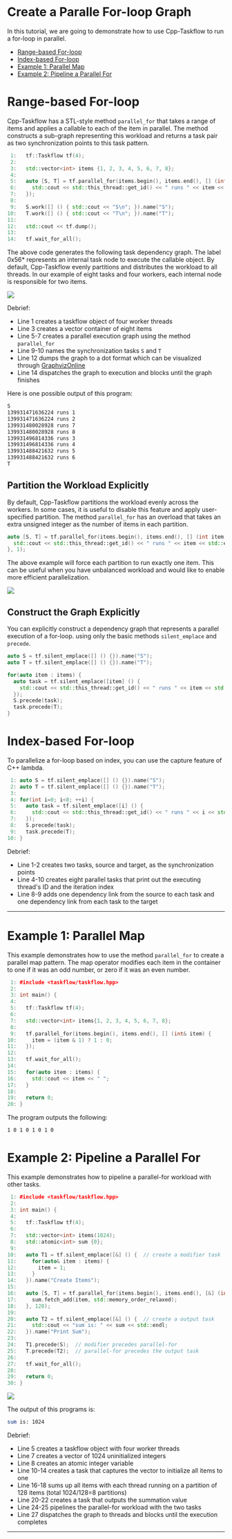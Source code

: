 # Create a Paralle For-loop Graph

In this tutorial, we are going to demonstrate how to use Cpp-Taskflow
to run a for-loop in parallel.

+ [Range-based For-loop](#range-based-for-loop)
+ [Index-based For-loop](#index-based-for-loop)
+ [Example 1: Parallel Map](#example-1-parallel-map)
+ [Example 2: Pipeline a Parallel For](#example-2-pipeline-a-parallel-for)

# Range-based For-loop

Cpp-Taskflow has a STL-style method `parallel_for` 
that takes a range of items and applies a callable to each of the item in parallel.
The method constructs a sub-graph representing this workload
and returns a task pair as two synchronization points to this task pattern.

```cpp
 1:   tf::Taskflow tf(4);
 2:
 3:   std::vector<int> items {1, 2, 3, 4, 5, 6, 7, 8};
 4:
 5:   auto [S, T] = tf.parallel_for(items.begin(), items.end(), [] (int item) {
 6:     std::cout << std::this_thread::get_id() << " runs " << item << std::endl;
 7:   });
 8:
 9:   S.work([] () { std::cout << "S\n"; }).name("S");
10:   T.work([] () { std::cout << "T\n"; }).name("T");
11:
12:   std::cout << tf.dump();
13:
14:   tf.wait_for_all();
```

The above code generates the following task dependency graph. 
The label 0x56\* represents an internal task node to execute the callable object.
By default, Cpp-Taskflow evenly partitions and distributes the workload 
to all threads.
In our example of eight tasks and four workers, each internal node is responsible for two items.

![](parallel_for1.png)

Debrief:
+ Line 1 creates a taskflow object of four worker threads
+ Line 3 creates a vector container of eight items
+ Line 5-7 creates a parallel execution graph using the method `parallel_for`
+ Line 9-10 names the synchronization tasks `S` and `T`
+ Line 12 dumps the graph to a dot format which can be visualized through [GraphvizOnline][GraphVizOnline]
+ Line 14 dispatches the graph to execution and blocks until the graph finishes

Here is one possible output of this program:

```bash
S
139931471636224 runs 1
139931471636224 runs 2
139931480028928 runs 7
139931480028928 runs 8
139931496814336 runs 3
139931496814336 runs 4
139931488421632 runs 5
139931488421632 runs 6
T
```

## Partition the Workload Explicitly

By default, Cpp-Taskflow partitions the workload evenly across the workers.
In some cases, it is useful to disable this feature and apply user-specified partition.
The method `parallel_for` has an overload that takes an extra unsigned integer as 
the number of items in each partition.

```cpp
auto [S, T] = tf.parallel_for(items.begin(), items.end(), [] (int item) {
  std::cout << std::this_thread::get_id() << " runs " << item << std::endl;
}, 1);
```

The above example will force each partition to run exactly one item.
This can be useful when you have unbalanced workload
and would like to enable more efficient parallelization.

![](parallel_for2.png)

## Construct the Graph Explicitly

You can explicitly construct a dependency graph that represents a parallel execution 
of a for-loop.
using only the basic methods `silent_emplace` and `precede`.


```cpp
auto S = tf.silent_emplace([] () {}).name("S");
auto T = tf.silent_emplace([] () {}).name("T");

for(auto item : items) {
  auto task = tf.silent_emplace([item] () {
    std::cout << std::this_thread::get_id() << " runs " << item << std::endl;
  });
  S.precede(task);
  task.precede(T);
}
```

# Index-based For-loop

To parallelize a for-loop based on index, you can use the capture feature of C++ lambda.

```cpp
 1: auto S = tf.silent_emplace([] () {}).name("S");
 2: auto T = tf.silent_emplace([] () {}).name("T");
 3: 
 4: for(int i=0; i<8; ++i) {
 5:   auto task = tf.silent_emplace([i] () {
 6:     std::cout << std::this_thread::get_id() << " runs " << i << std::endl;
 7:   }); 
 8:   S.precede(task);
 9:   task.precede(T);
10: }
```

Debrief:
+ Line 1-2 creates two tasks, source and target, as the synchronization points
+ Line 4-10 creates eight parallel tasks that print out the executing thread's ID 
  and the iteration index
+ Line 8-9 adds one dependency link from the source to each task and
  one dependency link from each task to the target

---

# Example 1: Parallel Map

This example demonstrates how to use the method `parallel_for`
to create a parallel map pattern.
The map operator modifies each item in the container to one if it was an odd number,
or zero if it was an even number.

```cpp
 1: #include <taskflow/taskflow.hpp>
 2:
 3: int main() {
 4:
 5:   tf::Taskflow tf(4);
 6:
 7:   std::vector<int> items{1, 2, 3, 4, 5, 6, 7, 8};
 8:
 9:   tf.parallel_for(items.begin(), items.end(), [] (int& item) {
10:     item = (item & 1) ? 1 : 0;
11:   });
12:
13:   tf.wait_for_all();
14:
15:   for(auto item : items) {
16:     std::cout << item << " ";
17:   }
18:
19:   return 0;
20: }
```

The program outputs the following:

```bash
1 0 1 0 1 0 1 0 
```

# Example 2: Pipeline a Parallel For

This example demonstrates how to pipeline a parallel-for workload
with other tasks.

```cpp
 1: #include <taskflow/taskflow.hpp>
 2:
 3: int main() {
 4:
 5:   tf::Taskflow tf(4);
 6:
 7:   std::vector<int> items(1024);
 8:   std::atomic<int> sum {0};
 9:
10:   auto T1 = tf.silent_emplace([&] () {  // create a modifier task
11:     for(auto& item : items) {
12:       item = 1;
13:     }
14:   }).name("Create Items");
15:
16:   auto [S, T] = tf.parallel_for(items.begin(), items.end(), [&] (int item) {
17:     sum.fetch_add(item, std::memory_order_relaxed);
18:   }, 128);
19:
20:   auto T2 = tf.silent_emplace([&] () {  // create a output task
21:     std::cout << "sum is: " << sum << std::endl;
22:   }).name("Print Sum");
23:
24:   T1.precede(S);  // modifier precedes parallel-for
25:   T.precede(T2);  // parallel-for precedes the output task
26:
27:   tf.wait_for_all();
28:
29:   return 0;
30: }
```

![](parallel_for_example2.png)

The output of this programs is:

```bash
sum is: 1024
```

Debrief:
+ Line 5 creates a taskflow object with four worker threads
+ Line 7 creates a vector of 1024 uninitialized integers
+ Line 8 creates an atomic integer variable
+ Line 10-14 creates a task that captures the vector to initialize all items to one
+ Line 16-18 sums up all items with each thread running on a partition of 128 items (total 1024/128=8 partitions)
+ Line 20-22 creates a task that outputs the summation value
+ Line 24-25 pipelines the parallel-for workload with the two tasks
+ Line 27 dispatches the graph to threads and blocks until the execution completes
 

 
 * * *
 
 [GraphViz]:              https://www.graphviz.org/
 [GraphVizOnline]:        https://dreampuf.github.io/GraphvizOnline/
 
 
 
 
 
 
 
 
 
 
 
 
 
